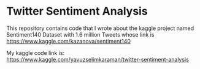 # Twitter Sentiment Analysis
This repository contains code that I wrote about the kaggle project named Sentiment140 Dataset with 1.6 million Tweets whose link is https://www.kaggle.com/kazanova/sentiment140

My kaggle code link is: https://www.kaggle.com/yavuzselimkaraman/twitter-sentiment-analysis
